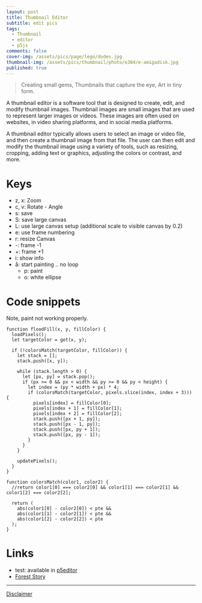 ```yaml
---
layout: post
title: Thumbnail Editor
subtitle: edit pics
tags:
  - Thumbnail
  - editor
  - p5js
comments: false
cover-img: /assets/pics/page/lego/dudes.jpg
thumbnail-img: /assets/pics/thumbnail/photo/e384/e-amigadisk.jpg
published: true
---
```



> Creating small gems,
Thumbnails that capture the eye,
Art in tiny form.


<script src="https://cdnjs.cloudflare.com/ajax/libs/p5.js/1.1.9/p5.js"></script>
<!-- <script src="https://cdnjs.cloudflare.com/ajax/libs/p5.js/1.1.9/addons/p5.sound.min.js"></script> -->
<script src="https://cdnjs.cloudflare.com/ajax/libs/p5.js/0.7.2/addons/p5.dom.min.js"></script> 
<div id="sketch-holder-jt-xml"></div>

<script>

//dom // this probably needed if objects created in js

// P5editor experiments: https://editor.p5js.org/haques/sketches/uVHB7Bf4a  231001


window.addEventListener('keydown', function(e) {
  if(e.keyCode == 32 && e.target == document.body) {
    e.preventDefault();
  }
});


// space 32: https://stackoverflow.com/questions/22559830/html-prevent-space-bar-from-scrolling-page
// https://stackoverflow.com/questions/18522864/disable-scroll-down-when-spacebar-is-pressed-on-firefox/18525368


// based on assets/local_imageModification.html
// ta.dm 2023 thumbnail editor
// 1.9.2023: 1080 x 1080 added Instagram Post	1080 x 1080 (1:1 ratio)
// .........................................................

// tallennus manual
// key: e
var enabletallennusnimi = false;
var tallennusnimi = "pic";
var tallennusnumero = 1;
var niminum = 1;

let input;
let img;
var tiedostonimi = "";
var z0 = 0.7; // 0.7;
var z;p5
var x = 0;
var y = 0;
var a = 0;
let iw = 384;
let ih = 384;
var nayta = true;
var tallenna = false;
var tallennaS = false;
var canvaskoko = 1;
var uselargecanvassetup = false;

// copy
// var copyteksti = "\u00A9 ta.dm 2023";

// Create a new Date object
let currentDate = new Date();

// Get the current year
let currentYear = currentDate.getFullYear();

var copyteksti = "\u00A9      " + currentYear;
var copyteksti2 = "talon\nendm" 
var copynum = 1;
var copysize = 14;
var infotekstisize = 16;

var fillColor = [255, 255, 255]; // Fill color (red in RGB)
var pte = 100; // 50;
var piirra = true;


let lc; // largeCanvas;


// called once
function setup() {

//createCanvas(640, 640);

  lc = createGraphics(3840, 2160);

  const canvas = createCanvas(iw, ih);
  canvas.parent('sketch-holder-jt-xml')
  input = createFileInput(handleFile);
  input.position(0, ih + 200);
  z = z0;
  // const canvas = createCanvas(windowWidth*0.7, 400);
  // canvas.parent('sketch-holder-jt-xml')
  
  frameRate(30); // no need to have 60.
}

function draw() {
  
  
  if (piirra) {
  
  background(155);
  
  
  if (img) {
    
    push();
    translate(x,y);
    rotate(a);

    
    scale(z);  // Scale the image by zoom factor 'z'

    if (uselargecanvassetup) {
      scale(0.2); // additional scale 5 times smaller
    }


    // image(img, 0, 0, img.width*z, img.height*z); // , width, height);
    image(img, 0, 0, img.width, img.height); 
    pop();


    lc.push();  // Save the current state of lc (so transformations don't affect future drawing)
    lc.translate(x, y);  // Apply the same translation
    lc.rotate(a);  // Apply the same rotation
    lc.scale(z);  // Apply the same scaling

    lc.image(img, 0, 0, lc.width, lc.height);

    lc.pop();  // Restore previous state of lc
    
  }
  
  
  
  
  textSize(copysize);
  textAlign(RIGHT,BOTTOM);
  fill(30);
  text(copyteksti, iw-1-2,ih-1);
  fill(150,150);
  text(copyteksti, iw-2,ih);
  
  textSize(copysize/2+1);
  textAlign(CENTER,BOTTOM);
  fill(30);
  text(copyteksti2, iw-1-2-44,ih-1);
  fill(150,150);
  text(copyteksti2, iw-2-44,ih);
  
  if (nayta & tiedostonimi != "" & !tallenna) {
    textAlign(LEFT,TOP);
    fill(50,150);
    textSize(infotekstisize);
    
    let le = round(img.width*z);
    let ko = round(img.height*z);
    let infonaytateksti = x + "," + y + ":(" + le + "," + ko +") zoom: " + round(z*100) + "%" + " (c" + canvaskoko + ": " + iw + "x" + ih + ")";
    
  if (enabletallennusnimi) {
    infonaytateksti = infonaytateksti + " framesave:" + "e-" + tallennusnimi + zeroPad(tallennusnumero, 4);
  }

    text(infonaytateksti, 0, 0);
    
    if (iw>le+x | ih>ko+y | x>0 | y>0) {
      fill(255,0,0);
    } else {
      fill(0,255,0);
    }
    text(infonaytateksti, 1, 1);
  }


  }

  if (tallenna) {
    tallenna = false;

  if (tallennaS) {
    tallennaS = false;
       if (enabletallennusnimi) {
      saveCanvas(lc,
        "large-" + tallennusnimi + "-" + zeroPad(tallennusnumero, 4),
        "jpg"
      );
    } else {
      saveCanvas(lc, "large-" + tiedostonimi, "jpg");
    }
  } else {

       if (enabletallennusnimi) {
      saveCanvas(
        "e-" + tallennusnimi + "-" + zeroPad(tallennusnumero, 4),
        "jpg"
      );
    } else {
      saveCanvas("e-" + tiedostonimi, "jpg");
    }
  }
  }


}


// https://stackoverflow.com/questions/2998784/how-to-output-numbers-with-leading-zeros-in-javascript
function zeroPad(num, places) {
  var zero = places - num.toString().length + 1;
  return Array(+(zero > 0 && zero)).join("0") + num;
}


function handleFile(file) {
  print(file);
  tiedostonimi = file.name;
  print(tiedostonimi);
  x = 0;
  y = 0;
  z = z0;
  a = 0;
  if (file.type === 'image') {
    img = createImg(file.data, '');
    img.hide();
  } else {
    img = null;
  }
}

function keyPressed() {

 if (key == 'e') {
    enabletallennusnimi = !enabletallennusnimi;
  }

  if (key == 'z') {
    z = z - 0.05;
  }
  if (key == 'x') {
    z = z + 0.05;
  }
   if (key == 'c') {
    a = a - 0.01;
  }
  if (key == 'v') {
    a = a + 0.01;
  }

  if (key == 'o') { // 112 is the key code for F1
    //console.log('F1 key is pressed');
    // Perform actions when F1 is pressed
    fill(255);
    noStroke();
    ellipse(mouseX, mouseY, 40, 40);
    
  }
  
  if (key == 'i') {
    nayta = !nayta;
  }


  if (key == 'L') {
    uselargecanvassetup = !uselargecanvassetup;
  }


  if (key == "w") {
    // watermark

    let maxcopynum = 4;

    copynum = copynum + 1;
    if (copynum > maxcopynum) copynum = 1;

    if (copynum == 1) {
      // currentYear = currentDate.getFullYear();
      copyteksti = "\u00A9      " + currentYear;
      copyteksti2 = "talon\nendm" 
    } else if (copynum == 2) {
      copyteksti = "\u00A9      " + currentYear;
      copyteksti2 = "vaaka\nruode" 
    } else if (copynum == 3) {
      copyteksti = "\u00A9      " + currentYear;
      copyteksti2 = "rafla\nsafka" 
    } else {
      copyteksti = "";
      copyteksti2 = ""; 
    }
  }


  if (key == "t") {
    // tallennusnimi

    let maxniminum = 4;

    niminum = niminum + 1;
    if (niminum > maxniminum) niminum = 1;

    if (niminum == 1) {
      tallennusnimi = "pic";
    } else if (niminum == 2) {
      tallennusnimi = "art";
    } else if (niminum == 3) {
      tallennusnimi = "vaaka";
    } else {
      tallennusnimi = "";
    }
  }

  if (key == 'å') {
    piirra = !piirra;
  }

  if (key == 'p') {
    floodFill(mouseX, mouseY, fillColor);
  }

  if (key == "r") {

    let maxcanvasmaara = 9;

    canvaskoko = canvaskoko + 1;
    if (canvaskoko > maxcanvasmaara) canvaskoko = 1;

    if (canvaskoko == 1) {
      iw = 384;
      ih = 384;
      resizeCanvas(iw, ih);
    } else if (canvaskoko == 2) {
      iw = 640;
      ih = 384;
      resizeCanvas(iw, ih);
    } else if (canvaskoko == 3) {
      iw = 384;
      ih = 640;
      resizeCanvas(iw, ih);
    } else if (canvaskoko == 4) {
      iw = 640;
      ih = 640;
      resizeCanvas(iw, ih);

    } else if (canvaskoko == 5) {
      iw = 1024;
      ih = 384;
      resizeCanvas(iw, ih);
    } else if (canvaskoko == 6) {
      iw = 1024;
      ih = 1024;
      resizeCanvas(iw, ih);
    } else if (canvaskoko == 7) {
      iw = 1080;
      ih = 1080;
      resizeCanvas(iw, ih);
    } else if (canvaskoko == 8) {
      iw = 3840/5;
      ih = 2160/5;
      resizeCanvas(iw, ih);
    } else {
      resizeCanvas(lc.width, lc.height);
    }
  }

  if (key == "-") {
    tallennusnumero = tallennusnumero - 1;
  }
  if (key == "+") {
    tallennusnumero = tallennusnumero + 1;
  }

  if (key == "s") {
    // saveCanvas('auringonkukka', 'jpg');
    // saveCanvas("e-" + tiedostonimi, 'jpg');
    tallenna = true;
    tallennaS = false;
    //saveCanvas("e-" + tiedostonimi, 'jpg');
  }


  if (key == 'S') {
    // saveCanvas('auringonkukka', 'jpg');
    // saveCanvas("e-" + tiedostonimi, 'jpg');
    tallenna = true;
    tallennaS = true;
    //saveCanvas("e-" + tiedostonimi, 'jpg');
  }
  if (key == 'a') {
    // saveCanvas('auringonkukka', 'jpg');
    // saveCanvas("e-" + tiedostonimi, 'jpg');
    //saveCanvas("a-" + tiedostonimi, 'jpg');
  }
}

function mouseDragged() {
  x = x - (pmouseX - mouseX);
  y = y - (pmouseY - mouseY);
}

function floodFill(x, y, fillColor) {
  loadPixels();
  let targetColor = get(x, y);

  if (!colorsMatch(targetColor, fillColor)) {
    let stack = [];
    stack.push([x, y]);

    while (stack.length > 0) {
      let [px, py] = stack.pop();
      if (px >= 0 && px < width && py >= 0 && py < height) {
        let index = (py * width + px) * 4;
        if (colorsMatch(targetColor, pixels.slice(index, index + 3))) {
          pixels[index] = fillColor[0];
          pixels[index + 1] = fillColor[1];
          pixels[index + 2] = fillColor[2];
          stack.push([px + 1, py]);
          stack.push([px - 1, py]);
          stack.push([px, py + 1]);
          stack.push([px, py - 1]);
        }
      }
    }

    updatePixels();
  }
}

function colorsMatch(color1, color2) {
  //return color1[0] === color2[0] && color1[1] === color2[1] && color1[2] === color2[2];
  
  return (abs(color1[0] - color2[0]) < pte) && 
          (abs(color1[1] - color2[1])<pte) && 
    (abs(color1[2] - color2[2])<pte);
  
}



// https://github.com/jekyll/jemoji
// If you are using a Jekyll version less than 3.5.0, use the gems key instead of plugins.

</script>


A thumbnail editor is a software tool that is designed to create, edit, and modify thumbnail images. Thumbnail images are small images that are used to represent larger images or videos. These images are often used on websites, in video sharing platforms, and in social media platforms.

A thumbnail editor typically allows users to select an image or video file, and then create a thumbnail image from that file. The user can then edit and modify the thumbnail image using a variety of tools, such as resizing, cropping, adding text or graphics, adjusting the colors or contrast, and more.


# Keys

- z, x: Zoom
- c, v: Rotate - Angle
- s: save
- S: save large canvas
- L: use large canvas setup (additional scale to visible canvas by 0.2)
- e: use frame numbering
- r: resize Canvas
- -: frame -1
- +: frame +1
- i: show info
- å: start painting .. no loop
  - p: paint
  - o: white ellipse


# Code snippets

Note, paint not working properly.

~~~
function floodFill(x, y, fillColor) {
  loadPixels();
  let targetColor = get(x, y);

  if (!colorsMatch(targetColor, fillColor)) {
    let stack = [];
    stack.push([x, y]);

    while (stack.length > 0) {
      let [px, py] = stack.pop();
      if (px >= 0 && px < width && py >= 0 && py < height) {
        let index = (py * width + px) * 4;
        if (colorsMatch(targetColor, pixels.slice(index, index + 3))) {
          pixels[index] = fillColor[0];
          pixels[index + 1] = fillColor[1];
          pixels[index + 2] = fillColor[2];
          stack.push([px + 1, py]);
          stack.push([px - 1, py]);
          stack.push([px, py + 1]);
          stack.push([px, py - 1]);
        }
      }
    }

    updatePixels();
  }
}
~~~


~~~
function colorsMatch(color1, color2) {
  //return color1[0] === color2[0] && color1[1] === color2[1] && color1[2] === color2[2];

  return (
    abs(color1[0] - color2[0]) < pte &&
    abs(color1[1] - color2[1]) < pte &&
    abs(color1[2] - color2[2]) < pte
  );
}
~~~

# Links

- test: available in [p5editor](https://editor.p5js.org/haques/sketches/c821CzPas)
- [Forest Story](https://talonendm.github.io/ballrotation/foreststory/)

---

[Disclaimer](https://talonendm.github.io/disclaimer)


